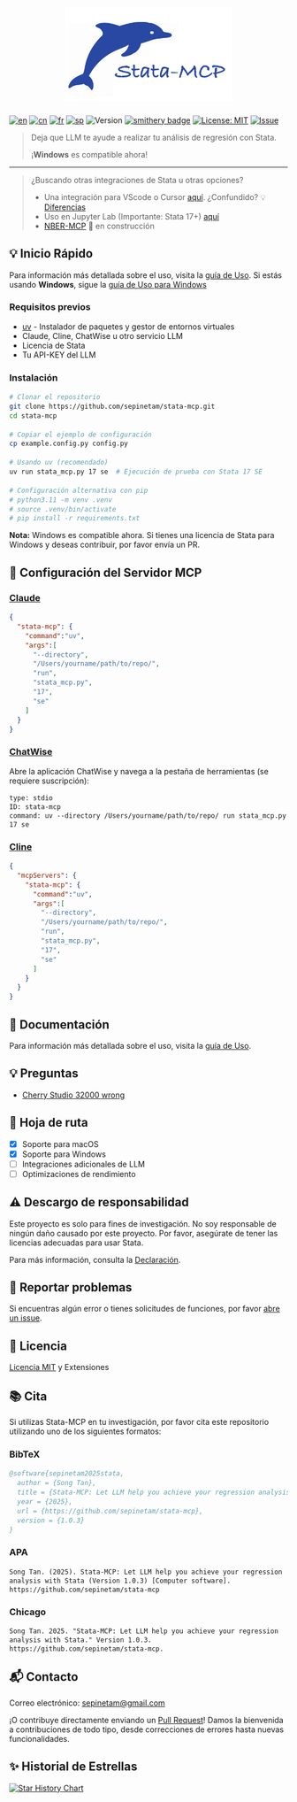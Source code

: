 <h1 align="center">
  <a href="https://www.statamcp.com"><img src="../../../src/img/logo_with_name.jpg" alt="logo" width="300"></a>
</h1>

[![en](https://img.shields.io/badge/lang-English-red.svg)](../../../README.md)
[![cn](https://img.shields.io/badge/语言-中文-yellow.svg)](../cn/README.md)
[![fr](https://img.shields.io/badge/langue-Français-blue.svg)](../fr/README.md)
[![sp](https://img.shields.io/badge/Idioma-Español-green.svg)](README.md)
![Version](https://img.shields.io/badge/version-1.2.2-blue.svg)
[![smithery badge](https://smithery.ai/badge/@SepineTam/stata-mcp)](https://smithery.ai/server/@SepineTam/stata-mcp)
[![License: MIT](https://img.shields.io/badge/License-MIT-yellow.svg)](../../../License)
[![Issue](https://img.shields.io/badge/Issue-report-green.svg)](https://github.com/sepinetam/stata-mcp/issues/new)

> Deja que LLM te ayude a realizar tu análisis de regresión con Stata.
> 
> ¡**Windows** es compatible ahora!

---

> ¿Buscando otras integraciones de Stata u otras opciones?
>
> - Una integración para VScode o Cursor [aquí](https://github.com/hanlulong/stata-mcp). ¿Confundido? 💡 [Diferencias](docs/Difference.md)
> - Uso en Jupyter Lab (Importante: Stata 17+) [aquí](https://github.com/sepinetam/Jupyter-Stata)
> - [NBER-MCP](https://github.com/sepinetam/NBER-MCP) 🔧 en construcción

## 💡 Inicio Rápido
Para información más detallada sobre el uso, visita la [guía de Uso](../../Usages/Usage.md). Si estás usando **Windows**, sigue la [guía de Uso para Windows](../../Usages/Usage_Windows.md)

### Requisitos previos
- [uv](https://github.com/astral-sh/uv) - Instalador de paquetes y gestor de entornos virtuales
- Claude, Cline, ChatWise u otro servicio LLM
- Licencia de Stata
- Tu API-KEY del LLM

### Instalación
```bash
# Clonar el repositorio
git clone https://github.com/sepinetam/stata-mcp.git
cd stata-mcp

# Copiar el ejemplo de configuración
cp example.config.py config.py

# Usando uv (recomendado)
uv run stata_mcp.py 17 se  # Ejecución de prueba con Stata 17 SE

# Configuración alternativa con pip
# python3.11 -m venv .venv
# source .venv/bin/activate
# pip install -r requirements.txt
```

**Nota:** Windows es compatible ahora. Si tienes una licencia de Stata para Windows y deseas contribuir, por favor envía un PR.

## 🔧 Configuración del Servidor MCP

### [Claude](https://claude.ai/)
```json
{
  "stata-mcp": {
    "command":"uv",
    "args":[
      "--directory",
      "/Users/yourname/path/to/repo/",
      "run",
      "stata_mcp.py",
      "17",
      "se"
    ]
  }
}
```

### [ChatWise](https://chatwise.app/)
Abre la aplicación ChatWise y navega a la pestaña de herramientas (se requiere suscripción):

```
type: stdio
ID: stata-mcp
command: uv --directory /Users/yourname/path/to/repo/ run stata_mcp.py 17 se
```

### [Cline](https://github.com/cline/cline)
```json
{
  "mcpServers": {
    "stata-mcp": {
      "command":"uv",
      "args":[
        "--directory",
        "/Users/yourname/path/to/repo/",
        "run",
        "stata_mcp.py",
        "17",
        "se"
      ]
    }
  }
}
```

## 📝 Documentación
Para información más detallada sobre el uso, visita la [guía de Uso](../../Usages/Usage.md).

## 💡 Preguntas
- [Cherry Studio 32000 wrong](../../../docs/Questions.md#cherry-studio-32000-wrong)

## 🚀 Hoja de ruta
- [x] Soporte para macOS
- [x] Soporte para Windows
- [ ] Integraciones adicionales de LLM
- [ ] Optimizaciones de rendimiento

## ⚠️ Descargo de responsabilidad
Este proyecto es solo para fines de investigación. No soy responsable de ningún daño causado por este proyecto. Por favor, asegúrate de tener las licencias adecuadas para usar Stata.

Para más información, consulta la [Declaración](../../Statement.md).

## 🐛 Reportar problemas
Si encuentras algún error o tienes solicitudes de funciones, por favor [abre un issue](https://github.com/sepinetam/stata-mcp/issues/new).

## 📄 Licencia
[Licencia MIT](../../../License) y Extensiones

## 📚 Cita
Si utilizas Stata-MCP en tu investigación, por favor cita este repositorio utilizando uno de los siguientes formatos:

### BibTeX
```bibtex
@software{sepinetam2025stata,
  author = {Song Tan},
  title = {Stata-MCP: Let LLM help you achieve your regression analysis with Stata},
  year = {2025},
  url = {https://github.com/sepinetam/stata-mcp},
  version = {1.0.3}
}
```

### APA
```
Song Tan. (2025). Stata-MCP: Let LLM help you achieve your regression analysis with Stata (Version 1.0.3) [Computer software]. https://github.com/sepinetam/stata-mcp
```

### Chicago
```
Song Tan. 2025. "Stata-MCP: Let LLM help you achieve your regression analysis with Stata." Version 1.0.3. https://github.com/sepinetam/stata-mcp.
```

## 📬 Contacto
Correo electrónico: [sepinetam@gmail.com](mailto:sepinetam@gmail.com)

¡O contribuye directamente enviando un [Pull Request](https://github.com/sepinetam/stata-mcp/pulls)! Damos la bienvenida a contribuciones de todo tipo, desde correcciones de errores hasta nuevas funcionalidades.

## ✨ Historial de Estrellas

[![Star History Chart](https://api.star-history.com/svg?repos=sepinetam/stata-mcp&type=Date)](https://www.star-history.com/#sepinetam/stata-mcp&Date)
